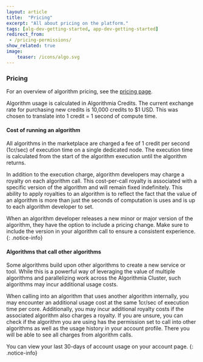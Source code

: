 ```yaml
---
layout: article
title:  "Pricing"
excerpt: "All about pricing on the platform."
tags: [alg-dev-getting-started, app-dev-getting-started]
redirect_from:
 - /pricing-permissions/
show_related: true
image:
    teaser: /icons/algo.svg
---
```



### Pricing
For an overview of algorithm pricing, see the [pricing page](https://algorithmia.com/pricing).

Algorithm usage is calculated in Algorithmia Credits. The current exchange rate for purchasing new credits is 10,000 credits to $1 USD. This was chosen to translate into 1 credit = 1 second of compute time.

#### Cost of running an algorithm

All algorithms in the marketplace are charged a fee of 1 credit per second (1cr/sec) of execution time on a single dedicated node. The execution time is calculated from the start of the algorithm execution until the algorithm returns.

In addition to the execution charge, algorithm developers may charge a royalty on each algorithm call. This cost-per-call royalty is associated with a specific version of the algorithm and will remain fixed indefinitely. This ability to apply royalties to an algorithm is to reflect the fact that the value of an algorithm is more than just the seconds of computation is uses and is up to each algorithm developer to set.

When an algorithm developer releases a new minor or major version of the algorithm, they have the option to include a pricing change. Make sure to include the version in your algorithm call to ensure a consistent experience.
{: .notice-info}

#### Algorithms that call other algorithms

Some algorithms build upon other algorithms to create a new service or tool. While this is a powerful way of leveraging the value of multiple algorithms and parallelizing work across the Algorithmia Cluster, such algorithms may incur additional usage costs.

When calling into an algorithm that uses another algorithm internally, you may encounter an additional usage cost at the same 1cr/sec of execution time per core. Additionally, you may incur additional royalty costs if the associated algorithm also charges a royalty. If you are unsure, you can check if the algorithm you are using has the permission set to call into other algorithms as well as the usage history in your account profile. There you will be able to see all charges from algorithm calls.

You can view your last 30-days of account usage on your account page.
{: .notice-info}
